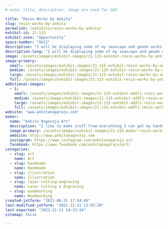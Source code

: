 ```yaml
---
# note: title, description, image are used for SEO

title: "Resin Works by Ankita"
slug: resin-works-by-ankita
permalink: /exhibits/resin-works-by-ankita/
exhibit-id: 21-115
exhibit-zone: "Opportunity"
space-number: "OG11"
description: "I will be displaying some of my seascape and geode works along with some laser creations."
description-long: "I will be displaying some of my seascape and geode works along with some laser creations."
image: /assets/images/exhibit-images/21-115-exhibit-resin-works-by-ankita-quartz-large.JPG
image-primary: 
  small: /assets/images/exhibit-images/21-115-exhibit-resin-works-by-ankita-quartz-small.JPG
  medium: /assets/images/exhibit-images/21-115-exhibit-resin-works-by-ankita-quartz-medium.JPG
  large: /assets/images/exhibit-images/21-115-exhibit-resin-works-by-ankita-quartz-large.JPG
  full: /assets/images/exhibit-images/21-115-exhibit-resin-works-by-ankita-quartz-full.JPG
additional-images: 
  - 1:
    small: /assets/images/exhibit-images/21-115-exhibit-addl1-resin-works-by-ankita-seascape-small.jpg
    medium: /assets/images/exhibit-images/21-115-exhibit-addl1-resin-works-by-ankita-seascape-medium.jpg
    large: /assets/images/exhibit-images/21-115-exhibit-addl1-resin-works-by-ankita-seascape-large.jpg
    full: /assets/images/exhibit-images/21-115-exhibit-addl1-resin-works-by-ankita-seascape-full.jpg
website: "www.ankitanagaraju.com"
maker: 
  name: "Ankita Nagaraju Art"
  description: "I like to make stuff from everything I can get my hands on. In this exhibit, I will be showcasing some of my Resin and  Laser Art."
  image-primary: /assets/images/exhibit-images/21-115-maker-resin-works-by-ankita-logo-4-medium.png
  website: http://www.ankitanagaraju.com
  instagram: https://www.instagram.com/ankitanagaraju_art
  facebook: https://www.facebook.com/ankitanagaraju(art)
categories: 
  - slug: art
    name: Art
  - slug: handmade
    name: Handmade
  - slug: illustration
    name: Illustration
  - slug: laser-cutting-engraving
    name: Laser Cutting & Engraving
  - slug: woodworking
    name: Woodworking
created-jotform: "2021-08-31 17:54:46"
last-modified-jotform: "2021-11-11 13:55:20"
last-exported: "2021-11-11 14:33:34"
sitemap: false

---
```

